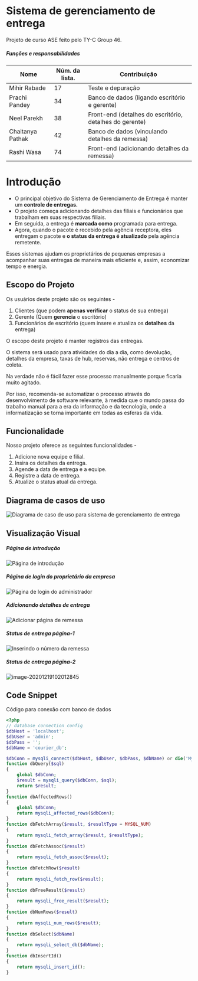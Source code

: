 # Sistema de gerenciamento de entrega

Projeto de curso ASE feito pelo TY-C Group 46.

##### Funções e responsabilidades

| Nome | Núm. da lista. | Contribuição |
| ---------------- | -------- | ------------------------------------------- |
| Mihir Rabade | 17 | Teste e depuração |
| Prachi Pandey | 34 | Banco de dados (ligando escritório e gerente) |
| Neel Parekh | 38 | Front-end (detalhes do escritório, detalhes do gerente) |
| Chaitanya Pathak | 42 | Banco de dados (vinculando detalhes da remessa) |
| Rashi Wasa | 74 | Front-end (adicionando detalhes da remessa) |
# Introdução

- O principal objetivo do Sistema de Gerenciamento de Entrega é manter um **controle de entregas.**
- O projeto começa adicionando detalhes das filiais e funcionários que trabalham em suas respectivas filiais.
- Em seguida, a entrega é **marcada como** programada para entrega.
- Agora, quando o pacote é recebido pela agência receptora, eles entregam o pacote e **o status da entrega é atualizado** pela agência remetente.

Esses sistemas ajudam os proprietários de pequenas empresas a acompanhar suas entregas de maneira mais eficiente e, assim, economizar tempo e energia.

## Escopo do Projeto

Os usuários deste projeto são os seguintes -

1. Clientes (que podem **apenas verificar** o status de sua entrega)
2. Gerente (Quem **gerencia** o escritório)
3. Funcionários de escritório (quem insere e atualiza os **detalhes** da entrega)

O escopo deste projeto é manter registros das entregas.

O sistema será usado para atividades do dia a dia, como devolução, detalhes da empresa, taxas de hub, reservas, não entrega e centros de coleta.

Na verdade não é fácil fazer esse processo manualmente porque ficaria muito agitado.

Por isso, recomenda-se automatizar o processo através do desenvolvimento de software relevante, à medida que o mundo passa do trabalho manual para a era da informação e da tecnologia, onde a informatização se torna importante em todas as esferas da vida.

## Funcionalidade

Nosso projeto oferece as seguintes funcionalidades -

1. Adicione nova equipe e filial.
2. Insira os detalhes da entrega.
3. Agende a data de entrega e a equipe.
4. Registre a data de entrega.
5. Atualize o status atual da entrega.

## Diagrama de casos de uso

![Diagrama de caso de uso para sistema de gerenciamento de entrega](https://i.imgur.com/eTsdWQA.png)

## Visualização Visual

##### Página de introdução

![Página de introdução](https://i.imgur.com/a3zBcHX.png)

##### Página de login do proprietário da empresa

![Página de login do administrador](https://i.imgur.com/mxm5kXO.png)

##### Adicionando detalhes de entrega

![Adicionar página de remessa](https://i.imgur.com/HBlr7Dj.png)

##### Status de entrega página-1

![Inserindo o número da remessa](https://i.imgur.com/0e64v3z.png)

##### Status de entrega página-2

![image-20201219102012845](https://i.imgur.com/GlTZr2D.png)
## Code Snippet

Código para conexão com banco de dados

```php
<?php
// database connection config
$dbHost = 'localhost';
$dbUser = 'admin'; 
$dbPass = '';
$dbName = 'courier_db';

$dbConn = mysqli_connect($dbHost, $dbUser, $dbPass, $dbName) or die('MySQL connect failed. ' . mysqli_error());
function dbQuery($sql)
{
    global $dbConn;
    $result = mysqli_query($dbConn, $sql);
    return $result;
}
function dbAffectedRows()
{
    global $dbConn;
    return mysqli_affected_rows($dbConn);
}
function dbFetchArray($result, $resultType = MYSQL_NUM)
{
    return mysqli_fetch_array($result, $resultType);
}
function dbFetchAssoc($result)
{
    return mysqli_fetch_assoc($result);
}
function dbFetchRow($result)
{
    return mysqli_fetch_row($result);
}
function dbFreeResult($result)
{
    return mysqli_free_result($result);
}
function dbNumRows($result)
{
    return mysqli_num_rows($result);
}
function dbSelect($dbName)
{
    return mysqli_select_db($dbName);
}
function dbInsertId()
{
    return mysqli_insert_id();
}
```